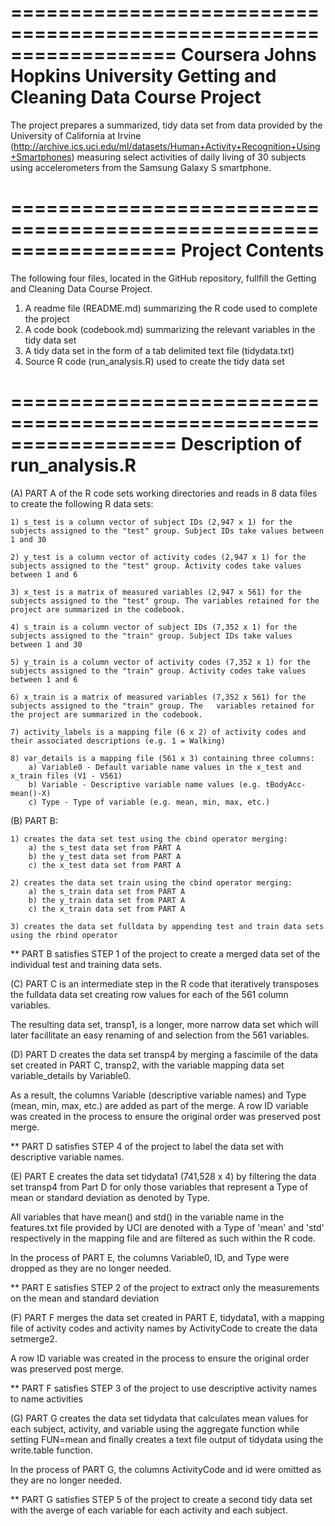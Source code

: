 
==================================================================
Coursera 
Johns Hopkins University
Getting and Cleaning Data Course Project
==================================================================

The project prepares a summarized, tidy data set from data provided by the University of California at Irvine 
(http://archive.ics.uci.edu/ml/datasets/Human+Activity+Recognition+Using+Smartphones) measuring select activities of daily living of 30 subjects using accelerometers from the Samsung Galaxy S smartphone.

==================================================================
Project Contents
==================================================================

The following four files, located in the GitHub repository, fullfill the Getting and Cleaning Data Course Project. 

1) A readme file (README.md) summarizing the R code used to complete the project
2) A code book (codebook.md) summarizing the relevant variables in the tidy data set
3) A tidy data set in the form of a tab delimited text file (tidydata.txt)
4) Source R code (run_analysis.R) used to create the tidy data set

==================================================================
Description of run_analysis.R
==================================================================

(A) PART A of the R code sets working directories and reads in 8 data files to create the following R data sets:
	
	1) s_test is a column vector of subject IDs (2,947 x 1) for the subjects assigned to the "test" group. Subject IDs take values between 1 and 30
	
	2) y_test is a column vector of activity codes (2,947 x 1) for the subjects assigned to the "test" group. Activity codes take values between 1 and 6
	
	3) x_test is a matrix of measured variables (2,947 x 561) for the subjects assigned to the "test" group. The variables retained for the project are summarized in the codebook.
	
	4) s_train is a column vector of subject IDs (7,352 x 1) for the subjects assigned to the "train" group. Subject IDs take values between 1 and 30
	
	5) y_train is a column vector of activity codes (7,352 x 1) for the subjects assigned to the "train" group. Activity codes take values between 1 and 6
	
	6) x_train is a matrix of measured variables (7,352 x 561) for the subjects assigned to the "train" group. The 	 variables retained for the project are summarized in the codebook.
	
	7) activity_labels is a mapping file (6 x 2) of activity codes and their associated descriptions (e.g. 1 = Walking)
	
	8) var_details is a mapping file (561 x 3) containing three columns:
		a) Variable0 - Default variable name values in the x_test and x_train files (V1 - V561)
		b) Variable - Descriptive variable name values (e.g. tBodyAcc-mean()-X)
		c) Type - Type of variable (e.g. mean, min, max, etc.)

(B)  PART B: 

	1) creates the data set test using the cbind operator merging: 
		a) the s_test data set from PART A
		b) the y_test data set from PART A
		c) the x_test data set from PART A
		
	2) creates the data set train using the cbind operator merging: 
		a) the s_train data set from PART A
		b) the y_train data set from PART A
		c) the x_train data set from PART A
		
	3) creates the data set fulldata by appending test and train data sets using the rbind operator

** PART B satisfies STEP 1 of the project to create a merged data set of the individual test and training data sets.

(C) PART C is an intermediate step in the R code that iteratively transposes the fulldata data set creating row values for each of the 561 column variables.

The resulting data set, transp1, is a longer, more narrow data set which will later facillitate an easy renaming of and selection from the 561 variables. 
    
(D) PART D creates the data set transp4 by merging a fascimile of the data set created in PART C, transp2, with the variable mapping data set variable_details by Variable0. 

As a result, the columns Variable (descriptive variable names) and Type (mean, min, max, etc.) are added as part of the merge. 
A row ID variable was created in the process to ensure the original order was preserved post merge. 

** PART D satisfies STEP 4 of the project to label the data set with descriptive variable names.

(E) PART E creates the data set tidydata1 (741,528 x 4) by filtering the data set transp4 from Part D for only those variables that represent a Type of mean or standard deviation as denoted by Type. 

All variables that have mean() and std() in the variable name in the features.txt file provided by UCI are denoted with a 
Type of 'mean' and 'std' respectively in the mapping file and are filtered as such within the R code.

In the process of PART E, the columns Variable0, ID, and Type were dropped as they are no longer needed.

** PART E satisfies STEP 2 of the project to extract only the measurements on the mean and standard deviation

(F) PART F merges the data set created in PART E, tidydata1, with a mapping file of activity codes and activity names by ActivityCode to create the data setmerge2. 

A row ID variable was created in the process to ensure the original order was preserved post merge. 

** PART F satisfies STEP 3 of the project to use descriptive activity names to name activities

(G) PART G creates the data set tidydata that calculates mean values for each subject, activity, and variable using the aggregate function while setting FUN=mean and finally creates a text file output of tidydata using the write.table function. 

In the process of PART G, the columns ActivityCode and id were omitted as they are no longer needed. 

** PART G satisfies STEP 5 of the project to create a second tidy data set with the averge of each variable for each activity and each subject.
